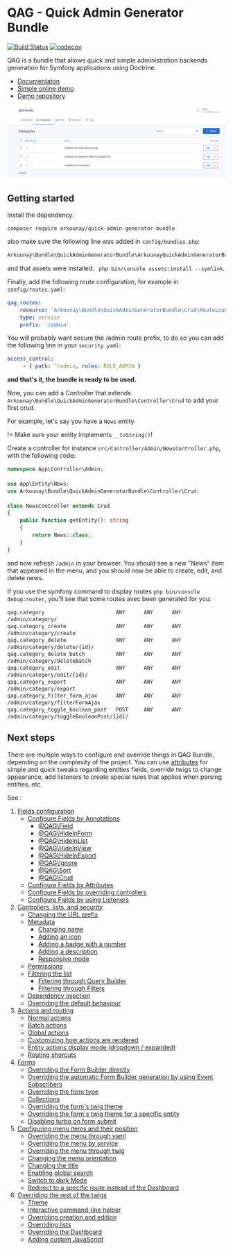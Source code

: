 # QAG - Quick Admin Generator Bundle

[![Build Status](https://travis-ci.org/Arkounay/QuickAdminGeneratorBundle.svg?branch=master)](https://travis-ci.org/Arkounay/QuickAdminGeneratorBundle) [![codecov](https://codecov.io/gh/Arkounay/QuickAdminGeneratorBundle/branch/master/graph/badge.svg?token=8HOIPA6PMI)](https://codecov.io/gh/Arkounay/QuickAdminGeneratorBundle)

QAG is a bundle that allows quick and simple administration backends generation for Symfony applications using Doctrine.

- [Documentaton](https://arkounay.github.io/QuickAdminGeneratorBundle/#/)
- [Simple online demo](https://qag-demo.outerark.com/) 
- [Demo repository](https://github.com/Arkounay/qag-demo)

![Quick Admin Generator Preview](https://raw.githubusercontent.com/Arkounay/QuickAdminGeneratorBundle/master/docs/images/menu-horizontal.png)

## Getting started

Install the dependency:

```
composer require arkounay/quick-admin-generator-bundle
```

also make sure the following line was added in `config/bundles.php`:

```php
Arkounay\Bundle\QuickAdminGeneratorBundle\ArkounayQuickAdminGeneratorBundle::class => ['all' => true],
```

and that assets were installed: ` php bin/console assets:install --symlink`.


Finally, add the following route configuration, for example in `config/routes.yaml`:

```yaml
qag_routes:
    resource: 'Arkounay\Bundle\QuickAdminGeneratorBundle\Crud\RouteLoader'
    type: service
    prefix: '/admin'
```

You will probably want secure the /admin route prefix, to do so you can add the following line in your `security.yaml`:

```yaml
access_control:
     - { path: ^/admin, roles: ROLE_ADMIN }
```

**and that's it, the bundle is ready to be used.**

Now, you can add a Controller that extends `Arkounay\Bundle\QuickAdminGeneratorBundle\Controller\Crud` to add your first crud.

For example, let's say you have a `News` entity.

!> Make sure your entity implements `__toString()`!

Create a controller for instance `src/Controller/Admin/NewsController.php`, with the following code:

```php
namespace App\Controller\Admin;

use App\Entity\News;
use Arkounay\Bundle\QuickAdminGeneratorBundle\Controller\Crud;

class NewsController extends Crud
{
    public function getEntity(): string
    {
        return News::class;
    }
}
```
    
and now refresh `/admin` in your browser. You should see a new "News" item that appeared in the menu, and you should now be able to create, edit, and delete news.

If you use the symfony command to display routes `php bin/console debug:router`, you'll see that some routes avec been generated for you:
```
qag.category                       ANY      ANY      ANY    /admin/category/                  
qag.category_create                ANY      ANY      ANY    /admin/category/create            
qag.category_delete                ANY      ANY      ANY    /admin/category/delete/{id}/      
qag.category_delete_batch          ANY      ANY      ANY    /admin/category/deleteBatch      
qag.category_edit                  ANY      ANY      ANY    /admin/category/edit/{id}/        
qag.category_export                ANY      ANY      ANY    /admin/category/export
qag.category_filter_form_ajax      ANY      ANY      ANY    /admin/category/filterFormAjax
qag.category_toggle_boolean_post   POST     ANY      ANY    /admin/category/toggleBooleanPost/{id}/
```

## Next steps

There are multiple ways to configure and override things in QAG Bundle, depending on the complexity of the project.
You can use [attributes](Fields.md#configure-fields-by-annotations) for simple and quick tweaks regarding entities fields, override twigs to change appearance, add listeners to create special rules that applies when parsing entities, etc.

See :
1) [Fields configuration](Fields.md)
    * [Configure Fields by Annotations](Fields.md#configure-fields-by-annotations)
      - [@QAG\Field](Fields.md#qagfield)
      - [@QAG\HideInForm](Fields.md#qaghideinform)
      - [@QAG\HideInList](Fields.md#qaghideinlist)
      - [@QAG\HideInView](Fields.md#qaghideinview)
      - [@QAG\HideInExport](Fields.md#qaghideinexport)
      - [@QAG\Ignore](Fields.md#qagignore)
      - [@QAG\Sort](Fields.md#qagsort)
      - [@QAG\Crud](Fields.md#qagcrud)
    * [Configure Fields by Attributes](Fields.md#configure-fields-by-attributes)
    * [Configure Fields by overriding controllers](Fields.md#configure-fields-by-overriding-controllers)
    * [Configure Fields by using Listeners](Fields.md#configure-fields-by-using-listeners)
2) [Controllers, lists, and security](Controllers.md)
   * [Changing the URL prefix](Controllers.md#changing-the-url-prefix)
   * [Metadata](Controllers.md#metadata)
       + [Changing name](Controllers.md#changing-name)
       + [Adding an icon](Controllers.md#adding-an-icon)
       + [Adding a badge with a number](Controllers.md#adding-a-badge-with-a-number)
       + [Adding a description](Controllers.md#adding-a-description)
       + [Responsive mode](Controllers.md#responsive-mode)
   * [Permissions](Controllers.md#permissions)
   * [Filtering the list](Controllers.md#filtering-the-list)
       + [Filtering through Query Builder](Controllers.md#filtering-through-query-builder)
       + [Filtering through Filters](Controllers.md#filtering-through-filters)
   * [Dependency injection](Controllers.md#dependency-injection)
   * [Overriding the default behaviour](Controllers.md#overriding-the-default-behaviour)
3) [Actions and routing](Actions.md)
   - [Normal actions](Actions.md#normal-actions)
   - [Batch actions](Actions.md#batch-actions)
   - [Global actions](Actions.md#global-actions)
   - [Customizing how actions are rendered](Actions.md#customizing-how-actions-are-rendered)
   - [Entity actions display mode (dropdown / expanded)](Actions.md#entity-actions-display-mode-dropdown--expanded)
   - [Routing shorcuts](Actions.md#routing-shorcuts)
4) [Forms](Forms.md)
   * [Overriding the Form Builder directly](Forms.md#overriding-the-form-builder-directly)
   * [Overriding the automatic Form Builder generation by using Event Subscribers](Forms.md#overriding-the-automatic-form-builder-generation-by-using-event-subscribers)
   * [Overriding the form type](Forms.md#overriding-the-form-type)
   * [Collections](Forms.md#collections)
   * [Overriding the form's twig theme](Forms.md#overriding-the-form-s-twig-theme)
   * [Overriding the form's twig theme for a specific entity](Forms.md#overriding-the-form-s-twig-theme-for-a-specific-entity)
   * [Disabling turbo on form submit](Forms.md#disabling-turbo-on-form-submit)
5) [Configuring menu items and their position](Menu.md)
   * [Overriding the menu through yaml](Menu.md#overriding-the-menu-through-yaml)
   * [Overriding the menu by service](Menu.md#overriding-the-menu-by-service)
   * [Overriding the menu through twig](Menu.md#overriding-the-menu-through-twig)
   * [Changing the menu orientation](Menu.md#changing-the-menu-orientation)
   * [Changing the title](Menu.md#changing-the-title)
   * [Enabling global search](Menu.md#enabling-global-search)
   * [Switch to dark Mode](Menu.md#switch-to-dark-mode)
   * [Redirect to a specific route instead of the Dashboard](#redirect-to-a-specific-route-instead-of-the-dashboard)
6) [Overriding the rest of the twigs](Twig.md)
   * [Theme](Twig.md#theme)
   * [Interactive command-line helper](Twig.md#interactive-command-line-helper)
   * [Overriding creation and edition](Twig.md#overriding-creation-and-edition)
   * [Overriding lists](Twig.md#overriding-lists)
   * [Overriding the Dashboard](Twig.md#overriding-the-dashboard)
   * [Adding custom JavaScript](Twig.md#adding-custom-javascript)
